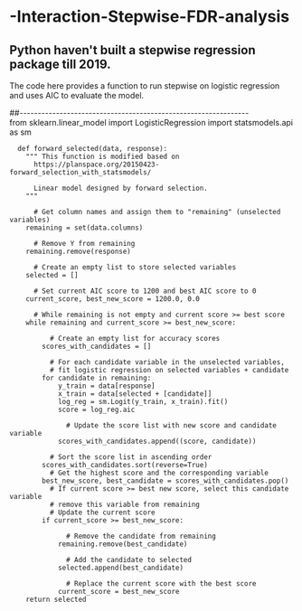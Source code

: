 # -Interaction-Stepwise-FDR-analysis

## Python haven't built a stepwise regression package till 2019. 
The code here provides a function to run stepwise on logistic regression and uses AIC to evaluate the model.
  
##---------------------------------------------------------------  
      from sklearn.linear_model import LogisticRegression
      import statsmodels.api as sm

      def forward_selected(data, response):
        """ This function is modified based on 
          https://planspace.org/20150423-forward_selection_with_statsmodels/

          Linear model designed by forward selection.
        """

          # Get column names and assign them to "remaining" (unselected variables)
        remaining = set(data.columns)

          # Remove Y from remaining
        remaining.remove(response)

          # Create an empty list to store selected variables
        selected = []

          # Set current AIC score to 1200 and best AIC score to 0
        current_score, best_new_score = 1200.0, 0.0

          # While remaining is not empty and current score >= best score
        while remaining and current_score >= best_new_score:

              # Create an empty list for accuracy scores
            scores_with_candidates = []

              # For each candidate variable in the unselected variables, 
              # fit logistic regression on selected variables + candidate
            for candidate in remaining:
                y_train = data[response]
                x_train = data[selected + [candidate]]
                log_reg = sm.Logit(y_train, x_train).fit()
                score = log_reg.aic

                  # Update the score list with new score and candidate variable
                scores_with_candidates.append((score, candidate))

              # Sort the score list in ascending order
            scores_with_candidates.sort(reverse=True)
              # Get the highest score and the corresponding variable
            best_new_score, best_candidate = scores_with_candidates.pop()
              # If current score >= best new score, select this candidate variable
              # remove this variable from remaining
              # Update the current score
            if current_score >= best_new_score:

                  # Remove the candidate from remaining
                remaining.remove(best_candidate)

                  # Add the candidate to selected
                selected.append(best_candidate)

                  # Replace the current score with the best score
                current_score = best_new_score
        return selected
